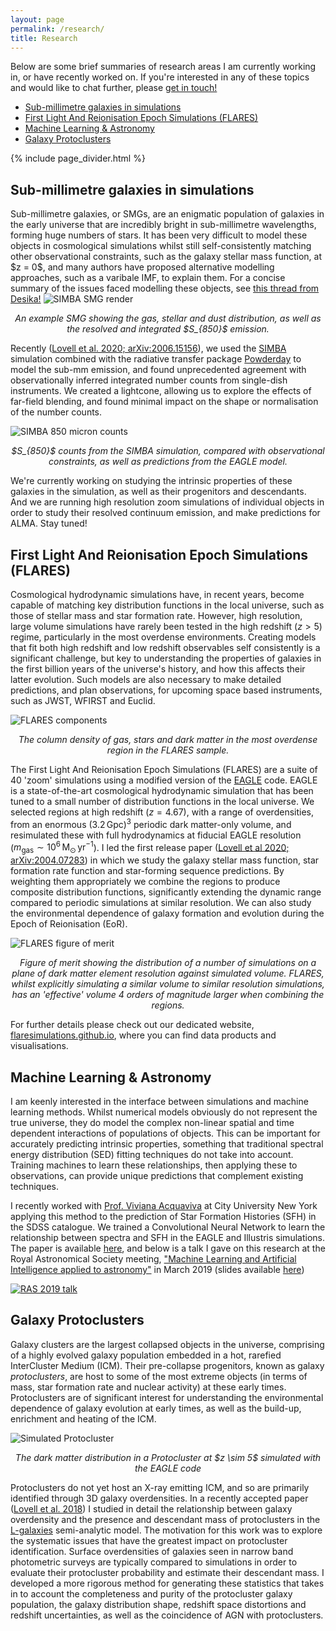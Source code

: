 ```yaml
---
layout: page
permalink: /research/
title: Research
---
```


Below are some brief summaries of research areas I am currently working in, or have recently worked on. If you're interested in any of these topics and would like to chat further, please <a href="/contact/">get in touch!</a>

<ul>
<li><a href="#SMGs">Sub-millimetre galaxies in simulations</a></li>
<li><a href="#FLARES">First Light And Reionisation Epoch Simulations (FLARES)</a></li>
<li><a href="#Machine Learning & Astronomy">Machine Learning & Astronomy</a></li>
<li><a href="#Galaxy Protoclusters">Galaxy Protoclusters</a></li>
</ul>

{% include page_divider.html %}

<h2><a name="SMGs">Sub-millimetre galaxies in simulations</a></h2>
Sub-millimetre galaxies, or SMGs, are an enigmatic population of galaxies in the early universe that are incredibly bright in sub-millimetre wavelengths, forming huge numbers of stars.
It has been very difficult to model these objects in cosmological simulations whilst still self-consistently matching other observational constraints, such as the galaxy stellar mass function, at $z = 0$, and many authors have proposed alternative modelling approaches, such as a varibale IMF, to explain them.
For a concise summary of the issues faced modelling these objects, see <a href="https://twitter.com/desikanarayanan/status/1277940211285180416" target="_blank">this thread from Desika!</a>

<img class="small" src="/images/simba_render.png" title="SIMBA SMG render">
<p style="text-align:center; font-style:italic">An example SMG showing the gas, stellar and dust distribution, as well as the resolved and integrated $S_{850}$ emission.</p>

Recently (<a href="https://arxiv.org/abs/2006.15156">Lovell et al. 2020; arXiv:2006.15156</a>), we used the <a href="https://arxiv.org/abs/1901.10203">SIMBA</a> simulation combined with the radiative transfer package <a href="https://arxiv.org/abs/2006.10757">Powderday</a> to model the sub-mm emission, and found unprecedented agreement with observationally inferred integrated number counts from single-dish instruments.
We created a lightcone, allowing us to explore the effects of far-field blending, and found minimal impact on the shape or normalisation of the number counts.

<img class="small" src="/images/square_counts.png" title="SIMBA 850 micron counts">
<p style="text-align:center; font-style:italic">$S_{850}$ counts from the SIMBA simulation, compared with observational constraints, as well as predictions from the EAGLE model.</p>


We're currently working on studying the intrinsic properties of these galaxies in the simulation, as well as their progenitors and descendants. 
And we are running high resolution zoom simulations of individual objects in order to study their resolved continuum emission, and make predictions for ALMA.
Stay tuned!

<h2><a name="FLARES">First Light And Reionisation Epoch Simulations (FLARES)</a></h2>

Cosmological hydrodynamic simulations have, in recent years, become capable of matching key distribution functions in the local universe, such as those of stellar mass and star formation rate. 
However, high resolution, large volume simulations  have rarely been tested in the high redshift ($z > 5$) regime, particularly in the most overdense environments.
Creating models that fit both high redshift and low redshift observables self consistently is a significant challenge, but key to understanding the properties of galaxies in the first billion years of the universe's history, and how this affects their latter evolution.
Such models are also necessary to make detailed predictions, and plan observations, for upcoming space based instruments, such as JWST, WFIRST and Euclid.

<img class="small" src="/images/all_components.png" title="FLARES components">
<p style="text-align:center; font-style:italic">The column density of gas, stars and dark matter in the most overdense region in the FLARES sample.</p>

The First Light And Reionisation Epoch Simulations (FLARES) are a suite of 40 'zoom' simulations using a modified version of the <a href="http://icc.dur.ac.uk/Eagle/" target="blank">EAGLE</a> code.
EAGLE is a state-of-the-art cosmological hydrodynamic simulation that has been tuned to a small number of distribution functions in the local universe.
We selected regions at high redshift ($z = 4.67$), with a range of overdensities, from an enormous $(3.2 \, \mathrm{Gpc})^3$ periodic dark matter-only volume, and resimulated these with full hydrodynamics at fiducial EAGLE resolution ($m_{\mathrm{gas}} \sim 10^6 \, \mathrm{M_{\odot} \, yr^{-1}}$).
I led the first release paper (<a href="https://arxiv.org/abs/2004.07283">Lovell et al 2020; arXiv:2004.07283</a>) in which we study the galaxy stellar mass function, star formation rate function and star-forming sequence predictions.
By weighting them appropriately we combine the regions to produce composite distribution functions, significantly extending the dynamic range compared to periodic simulations at similar resolution.
We can also study the environmental dependence of galaxy formation and evolution during the Epoch of Reionisation (EoR).

<img class="small" src="/images/flares_fom.png" title="FLARES figure of merit">
<p style="text-align:center; font-style:italic">Figure of merit showing the distribution of a number of simulations on a plane of dark matter element resolution against simulated volume. FLARES, whilst explicitly simulating a similar volume to similar resolution simulations, has an 'effective' volume 4 orders of magnitude larger when combining the regions.</p>

For further details please check out our dedicated website, <a href="https://flaresimulations.github.io/">flaresimulations.github.io</a>, where you can find data products and visualisations.

<h2><a name="Machine Learning & Astronomy">Machine Learning & Astronomy</a></h2>

I am keenly interested in the interface between simulations and machine learning methods. Whilst numerical models obviously do not represent the true universe, they do model the complex non-linear spatial and time dependent interactions of populations of objects. This can be important for accurately predicting intrinsic properties, something that traditional spectral energy distribution (SED) fitting techniques do not take into account. Training machines to learn these relationships, then applying these to observations, can provide unique predictions that complement existing techniques.

I recently worked with <a href="https://www.drvivianaacquaviva.com/" target="blank">Prof. Viviana Acquaviva</a> at City University New York applying this method to the prediction of Star Formation Histories (SFH) in the SDSS catalogue. We trained a Convolutional Neural Network to learn the relationship between spectra and SFH in the EAGLE and Illustris simulations. The paper is available <a href="https://arxiv.org/abs/1903.10457" target="blank">here</a>, and below is a talk I gave on this research at the Royal Astronomical Society meeting, <a href="https://ras.ac.uk/events-and-meetings/ras-meetings/machine-learning-and-artificial-intelligence-applied-astronomy" target="blank">"Machine Learning and Artificial Intelligence applied to astronomy"</a> in March 2019 (slides available <a href="https://drive.google.com/file/d/1AoFtiu9alxbwuBQ7Dp9ujX9g8XZmTudq/view" target="blank">here</a>)

<a href="https://www.youtube.com/watch?v=R2MZ5HXZH_A" target="blank"><img class="small" src="/images/RAS2019_talk.jpg" title="RAS 2019 talk"></a>

<!-- <h2><a href="High Redshift Galaxy Evolution" name="High Redshift Galaxy Evolution">High Redshift Galaxy Evolution</a></h2> -->

<h2><a name="Galaxy Protoclusters">Galaxy Protoclusters</a></h2>

Galaxy clusters are the largest collapsed objects in the universe, comprising of a highly evolved galaxy population embedded in a hot, rarefied InterCluster Medium (ICM). Their pre-collapse progenitors, known as galaxy *protoclusters*, are host to some of the most extreme objects (in terms of mass, star formation rate and nuclear activity) at these early times.
Protoclusters are of significant interest for understanding the environmental dependence of galaxy evolution at early times, as well as the build-up, enrichment and heating of the ICM.

<img class="small" src="/images/dm_example.png" title="Simulated Protocluster">
<p style="text-align:center; font-style:italic">The dark matter distribution in a Protocluster at $z \sim 5$ simulated with the EAGLE code</p>
<!-- <img class="small" src="/images/gas_test_zoom_1_r_1.gif" title="Simulated Protocluster">
<p style="text-align:center; font-style:italic">Gas distribution in a Protocluster at $z \sim 5$ simulated with the EAGLE code</p> -->

Protoclusters do not yet host an X-ray emitting ICM, and so are primarily identified through 3D galaxy overdensities. In a recently accepted paper (<a href="http://adsabs.harvard.edu/cgi-bin/bib_query?arXiv:1710.02148" target="blank">Lovell et al. 2018</a>) I studied in detail the relationship between galaxy overdensity and the presence and descendant mass of protoclusters in the <a href="http://galformod.mpa-garching.mpg.de/public/LGalaxies/" target="blank">L-galaxies</a> semi-analytic model.
The motivation for this work was to explore the systematic issues that have the greatest impact on protocluster identification. Surface overdensities of galaxies seen in narrow band photometric surveys are typically compared to simulations in order to evaluate their protocluster probability and estimate their descendant mass.
I developed a more rigorous method for generating these statistics that takes in to account the completeness and purity of the protocluster galaxy population, the galaxy distribution shape, redshift space distortions and redshift uncertainties, as well as the coincidence of AGN with protoclusters.


<!-- <h2><a name="Spectral Energy Distribution Modelling">Spectral Energy Distribution Modelling</a></h2>

Since hydrodynamic simulations do not resolve individual stars or HII regions a number of subgrid models and assumptions must be employed to accurately determine the galaxy SED, which can have a significant impact on the predicted emission.
One example is the choice of stellar population synthesis (SPS) model, which links the initial mass, age and metallicity of a star particle in the simulation ($M_{*} \sim 10^{6} \, M_{\odot}$) to its intrinsic SED.
In recent years a number of advanced SPS models have been developed, including the effects of binary interactions, post-AGB stars and nebular emission.
We demonstrated in <a href="https://arxiv.org/abs/1512.03214" target="blank">Wilkins et al. 2016</a> that the production efficiency of ionising radiation can vary by up to a factor of 4 due to the choice of SPS model, and it can also have a significant effect on predicted magnitudes in the rest-frame UV for high-$z$ objects.

<img class="vsmall" src="/images/spectra_example_z8.png" title="Spectra Example">
<p style="text-align:center; font-style:italic">Median SED of galaxies in the EAGLE simulation at $z = 8$, both intrinsic and dust attenuated, with JWST NIRCAM filters overlayed</p>

The dust contribution at high redshift is also highly uncertain, but is key for predicting realistic observed spectra. Dust modelling can vary significantly in sophistication, from simple screen models linked to the mass and metallicity of star forming gas, to full radiative transfer solutions taking account of the spatial distribution of dust and the orientation of the observer.
Nebular emission is another important component in the SED of high-$z$ galaxies. It is obviously necessary for predicting the presence and strength of individual emission lines, but such lines can also have a significant impact on broad band magnitudes.

I have recently been performing detailed modelling of galaxy SEDs in hydrodynamic simulations in order to carry out close comparisons with HST observations of the rest-frame UV luminosity, and make predictions for JWST. -->

<!-- <h2><a name="Extreme Value Statistics">Extreme Value Statistics</a></h2>

During my Masters I worked with <a href="https://telescoper.wordpress.com/" target="blank">Prof. Peter Coles</a> and <a href="http://www.jb.man.ac.uk/~harrison/" target="blank">Dr. Ian Harrison</a> on <a href="https://www.ncl.ucar.edu/Applications/extreme_value.shtml" target="blank">Extreme Value Statistics</a>, a technique for predicting the most extreme objects in a distribution. I studied the EVS predictions for the halo masses of galaxy clusters and compared to numerical simulation predictions, as well as EVS predictions for the largest voids in the universe, utilising excursion set theory.

<img class="vsmall" src="/images/masters_project_ss.png" title="WebbUK">
<p style="text-align:center; font-style:italic">The dark matter distribution in a small volume containing a massive cluster, simulated using the <a href="http://enzo-project.org/" target="blank">ENZO</a> code</p> -->
